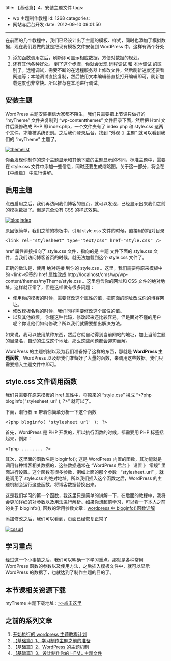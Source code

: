 title: 【基础篇】4、安装主题文件
tags:
  - wp 主题制作教程
id: 1268
categories:
  - 网站与后台开发
date: 2012-09-10 09:01:50

---

在前面的几个教程中，我们已经设计出了主题的模板、样式，同时也添加了模拟数据，现在我们要做的就是把现有模板文件安装到 WordPress 中，这样有两个好处

1.  添加函数调用之后，刷新即可显示相应数据，方便对数据的规划。
2.  还有其他各种好处。
    到了这个步骤，你就会发现 远程调试 和 本地调试 的区别了。远程调试，需要不断的在远程服务器上修改文件，然后刷新速度还要看网速等；本地调试直接复制，然后使用文本编辑器直接打开编辑即可，刷新加载速度也非常快。所以推荐在本地进行调试。

## 安装主题

WordPress 主题安装相信大家都不陌生，我们只需要把上节课只做好的 “myTheme” 文件夹复制到 “wp-contentthemes” 文件目录下面，然后把 Html 文件后缀修改成 PHP 即 index.php，一个文件夹有了 index.php 和 style.css 这两个文件，才能被系统识别。之后我们登录后台，找到 “外观-》主题” 就可以看到我们的 “myTheme” 主题了。

[![](https://qxzm-cdn.sapi.work/blog/2012/09/themelist.jpg "themelist")](https://qxzm-cdn.sapi.work/blog/2012/09/themelist.jpg)

你会发现你制作的这个主题显示和其他下载的主题显示的不同，标准主题中，需要在 style.css 文件中添加一些信息，同时还要生成缩略图。关于这一部分，将会在 【中级篇】 中进行讲解。

## 启用主题

点击启用之后，我们再访问我们博客的首页，就可以发现，已经显示出来我们之前的模拟数据了。但是完全没有 CSS 的样式效果。

[![](https://qxzm-cdn.sapi.work/blog/2012/09/blogindex.jpg "blogindex")](https://qxzm-cdn.sapi.work/blog/2012/09/blogindex.jpg)

原因很简单，我们之前的模板中，引用 style.css 文件的时候，直接用的相对目录

<pre>&lt;link rel="stylesheet" type="text/css" href="style.css" /&gt;</pre>

href 属性直接指向了 style.css 文件，指向的是 主题 文件下面的 style.css 文件，当我们访问博客首页的时候，就无法加载到这个 style.css 文件了。

正确的做法是，使用 绝对链接 到你的 style.css 。这里，我们需要将原来模板中的 &lt;link&gt;标签的 href 属性改成 http://localhost/cms/wp/wp-content/themes/myTheme/style.css 。这里包含你的网址和 CSS 文件的绝对地址。这样就正常了，但是这样做有很多问题：

- 使用你的模板的时候，需要修改这个属性的值，把前面的网址改成你的博客网址。
- 修改模板名称的时候，我们同样需要修改这个属性的值。
- 以及其他麻烦。
  你懂这种代码，修改起来还比较容易，但是面对不懂的用户呢？你让他们如何修改？所以我们就需要想出解决方法。

如果说，我可以使用某种东西，然后它就自动得到当前网站的地址，加上当前主题的目录名，自动的生成这个地址，那么这些问题都会迎刃而解。

WordPress 的主题机制以及为我们准备好了这样的东西，那就是 **WordPress 主题函数**。WordPress 以及帮我们准备好了大量的函数，来调用这些数据。我们只需要插入主题文件中即可。

## style.css 文件调用函数

我们只需要在原来模板的 href 属性中，将原来的 “style.css” 换成 “&lt;?php bloginfo( 'stylesheet_url' ); ?&gt;” 就可以了。

下面，潜行者 m 带着你简单分析一下这个函数

<pre>&lt;?php bloginfo( 'stylesheet_url' ); ?&gt;</pre>

首先，WordPress 是 PHP 开发的，所以执行函数的时候，都需要用 PHP 标签括起来，例如：

<pre>&lt;?php ........ ?&gt;</pre>

其次，这里面的函数名是 bloginfo(); 这是 WordPress 内置的函数，其功能就是调用各种博客相关数据的，这些数据通常在 “WordPress 后台 》 设置 》 常规” 里面进行设置。这个函数有很多参数，例如上面的那个参数   “stylesheet_url” ，就是调用了 style.css 的绝对地址。所以我们插入这个函数之后，WordPress 的主题机制会运行这些函数，将博客数据替换出来。

这是我们学习的第一个函数，我这里只是简单的讲解一下，在后面的教程中，我将会更加详细的对参数以及用法进行解析。如果你想超前学习，可以看一下本人之前的关于 bloginfo(); 函数的常用参数文章：[wordpress 中 bloginfo()函数详解](http://www.qianxingzhem.com/post-364.html)

添加修改之后，我们可以看到，页面已经恢复正常了

[![](https://qxzm-cdn.sapi.work/blog/2012/09/cssurl.png "cssurl")](https://qxzm-cdn.sapi.work/blog/2012/09/cssurl.png)

## 学习重点

经过这一个小事情之后，我们可以明确一下学习重点。那就是各种常用 WordPress 函数的参数以及使用方法，之后插入模板文件中，就可以显示 WordPress 的数据了，也就达到了制作主题的目的了。

## 本节课相关资源下载

myTheme 主题下载地址 : [&gt;&gt;点击这里](http://pan.baidu.com/share/link?shareid=32228&uk=706095745)

## 之前的系列文章

1.  [开始执行的 wordpress 主题教程计划](http://www.qianxingzhem.com/post-1235.html)
2.  [【基础篇】1、学习制作主题之前的准备](http://www.qianxingzhem.com/post-1247.html)
3.  [【基础篇】2、WordPress 的主题机制](http://www.qianxingzhem.com/post-1251.html)
4.  [【基础篇】3、设计制作你的 HTML 主题文件](http://www.qianxingzhem.com/post-1259.html)
